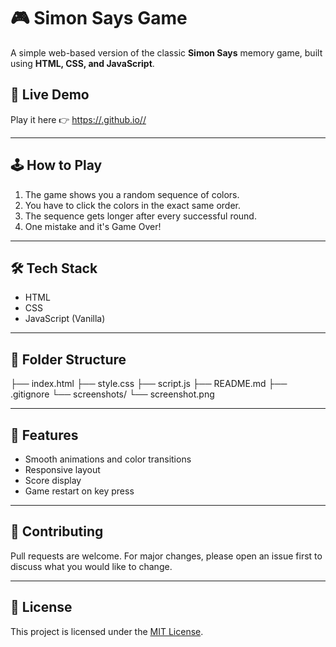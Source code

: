 # 🎮 Simon Says Game

A simple web-based version of the classic **Simon Says** memory game, built using **HTML, CSS, and JavaScript**.

## 🚀 Live Demo
Play it here 👉 [https://<your-username>.github.io/<repo-name>/](https://<your-username>.github.io/<repo-name>/)



---

## 🕹️ How to Play

1. The game shows you a random sequence of colors.
2. You have to click the colors in the exact same order.
3. The sequence gets longer after every successful round.
4. One mistake and it's Game Over!

---



## 🛠 Tech Stack

- HTML
- CSS
- JavaScript (Vanilla)

---

## 📁 Folder Structure
├── index.html
├── style.css
├── script.js
├── README.md
├── .gitignore
└── screenshots/
└── screenshot.png

---

## 🧠 Features

- Smooth animations and color transitions
- Responsive layout
- Score display
- Game restart on key press

---

## 🤝 Contributing

Pull requests are welcome. For major changes, please open an issue first to discuss what you would like to change.

---

## 📜 License

This project is licensed under the [MIT License](LICENSE).

